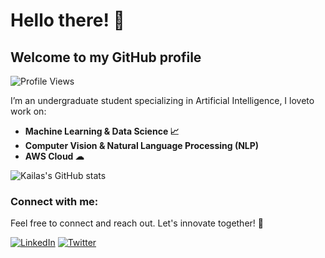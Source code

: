 # Hello there! 👋
## Welcome to my GitHub profile 

![Profile Views](https://komarev.com/ghpvc/?username=kailas711&style=plastic&color=blueviolet)

I’m an undergraduate student specializing in Artificial Intelligence, I loveto work on:

- **Machine Learning & Data Science 📈**
- **Computer Vision & Natural Language Processing (NLP)**
- **AWS Cloud ☁**


![Kailas's GitHub stats](https://github-readme-stats.vercel.app/api?username=kailas711&show_icons=true&theme=transparent)

### Connect with me:
Feel free to connect and reach out.  Let's innovate together! 🚀

[![LinkedIn](https://img.shields.io/badge/LinkedIn-%230077B5.svg?logo=linkedin&logoColor=white)](https://www.linkedin.com/in/kailas-p-sudheer-6bb244201/)      [![Twitter](https://img.shields.io/badge/Twitter-%231DA1F2.svg?logo=Twitter&logoColor=white)](https://twitter.com/@kailas_sudheer)

